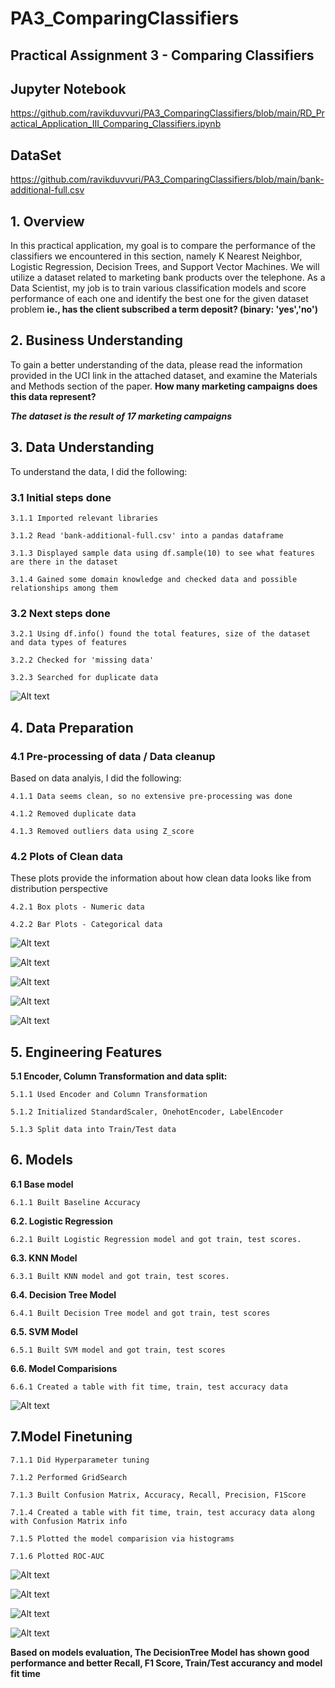 # PA3_ComparingClassifiers
## Practical Assignment 3 - Comparing Classifiers

## Jupyter Notebook
https://github.com/ravikduvvuri/PA3_ComparingClassifiers/blob/main/RD_Practical_Application_III_Comparing_Classifiers.ipynb

## DataSet
https://github.com/ravikduvvuri/PA3_ComparingClassifiers/blob/main/bank-additional-full.csv



## 1. Overview
In this practical application, my goal is to compare the performance of the classifiers we encountered in this section, namely K Nearest Neighbor, Logistic Regression, Decision Trees, and Support Vector Machines. We will utilize a dataset related to marketing bank products over the telephone. As a Data Scientist, my job is to train various classification models and score performance of each one and identify the best one for the given dataset problem **ie., has the client subscribed a term deposit? (binary: 'yes','no')**

## 2. Business Understanding
To gain a better understanding of the data, please read the information provided in the UCI link in the attached dataset, and examine the Materials and Methods section of the paper. **How many marketing campaigns does this data represent?**
  
   _**The dataset is the result of 17 marketing campaigns**_

## 3. Data Understanding
To understand the data, I did the following:

  ### 3.1 Initial steps done
    
    3.1.1 Imported relevant libraries 
    
    3.1.2 Read 'bank-additional-full.csv' into a pandas dataframe
    
    3.1.3 Displayed sample data using df.sample(10) to see what features are there in the dataset
    
    3.1.4 Gained some domain knowledge and checked data and possible relationships among them
  
  ### 3.2 Next steps done
  
    3.2.1 Using df.info() found the total features, size of the dataset and data types of features
    
    3.2.2 Checked for 'missing data'
    
    3.2.3 Searched for duplicate data
    
  ![Alt text](https://github.com/ravikduvvuri/PA3_ComparingClassifiers/blob/main/pa3_nulldata.jpeg)

## 4. Data Preparation

### 4.1 Pre-processing of data / Data cleanup
  Based on data analyis, I did the following:

    4.1.1 Data seems clean, so no extensive pre-processing was done

    4.1.2 Removed duplicate data
    
    4.1.3 Removed outliers data using Z_score
       
### 4.2 Plots of Clean data
  These plots provide the information about how clean data looks like from distribution perspective
  
    4.2.1 Box plots - Numeric data
    
    4.2.2 Bar Plots - Categorical data

![Alt text](https://github.com/ravikduvvuri/PA3_ComparingClassifiers/blob/main/Plots%20-%20Duration.jpeg)

![Alt text](https://github.com/ravikduvvuri/PA3_ComparingClassifiers/blob/main/Plots%20-%20Campaign.jpeg)

![Alt text](https://github.com/ravikduvvuri/PA3_ComparingClassifiers/blob/main/CPlots%20-%20Job.jpeg)

![Alt text](https://github.com/ravikduvvuri/PA3_ComparingClassifiers/blob/main/Cplots%20-%20y.jpeg)

![Alt text](https://github.com/ravikduvvuri/PA3_ComparingClassifiers/blob/main/ScatterPlot.jpeg)


## 5. Engineering Features

**5.1 Encoder, Column Transformation and data split:**

    5.1.1 Used Encoder and Column Transformation
    
    5.1.2 Initialized StandardScaler, OnehotEncoder, LabelEncoder
    
    5.1.3 Split data into Train/Test data

## 6. Models

**6.1 Base model**

    6.1.1 Built Baseline Accuracy

**6.2. Logistic Regression**
    
    6.2.1 Built Logistic Regression model and got train, test scores.
    
**6.3. KNN Model**
    
    6.3.1 Built KNN model and got train, test scores.

**6.4. Decision Tree Model**
    
    6.4.1 Built Decision Tree model and got train, test scores

**6.5. SVM Model**
    
    6.5.1 Built SVM model and got train, test scores

**6.6. Model Comparisions**
    
    6.6.1 Created a table with fit time, train, test accuracy data
    
![Alt text](https://github.com/ravikduvvuri/PA3_ComparingClassifiers/blob/main/Model%20scores%20comparision.jpeg)

## 7.Model Finetuning
    
    7.1.1 Did Hyperparameter tuning
    
    7.1.2 Performed GridSearch
    
    7.1.3 Built Confusion Matrix, Accuracy, Recall, Precision, F1Score
    
    7.1.4 Created a table with fit time, train, test accuracy data along with Confusion Matrix info
    
    7.1.5 Plotted the model comparision via histograms
    
    7.1.6 Plotted ROC-AUC
    
![Alt text](https://github.com/ravikduvvuri/PA3_ComparingClassifiers/blob/main/ConfusionMatrix.jpeg)

![Alt text](https://github.com/ravikduvvuri/PA3_ComparingClassifiers/blob/main/Improved%20model%20scores%20comparision.jpeg)

![Alt text](https://github.com/ravikduvvuri/PA3_ComparingClassifiers/blob/main/Model%20Comparision%20HistPlot.jpeg)

![Alt text](https://github.com/ravikduvvuri/PA3_ComparingClassifiers/blob/main/ROC%20Curve.jpeg)


**Based on models evaluation, The DecisionTree Model has shown good performance and better Recall, F1 Score, Train/Test accurancy and model fit time**




